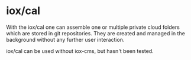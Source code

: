 iox/cal
=========

With the iox/cal one can assemble one or multiple private cloud folders which are stored in git repositories. They are created and managed in the background without any further user interaction.

iox/cal can be used without iox-cms, but hasn't been tested.


